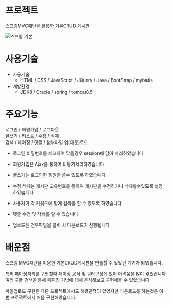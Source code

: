# 프로젝트

스프링MVC패턴을 활용한 기본CRUD 게시판


![스프링 기본](https://user-images.githubusercontent.com/44168355/93878240-b40ac780-fd14-11ea-83a7-1646b1706af7.png)





# 사용기술

* 사용기술
  * HTML / CSS / JavaScript / JQuery / Java / BootStrap / mybatis
* 개발환경
  * JDK8 / Oracle / spring / tomcat8.5 

# 주요기능

 로그인 / 회원가입 / 로그아웃</br>
 글쓰기 / 리스트 / 수정 / 삭제</br>
 검색 / 페이징 / 댓글 / 첨부파일 업(다운)로드</br>

 * 로그인 비밀번호를 체크하여 맞을경우 session에 담아 처리하였습니다 
 * 회원가입은 Ajax를 통하여 비동기처리하였습니다

 * 글쓰기는 로그인한 회원만 쓸수 있도록 하였습니다
 * 수정 삭제는 게시판 고유번호를 통하여 게시판을 수정하거나 삭제할수있도록 설정하였습니다

 * 사용자가 각 키워드에 맞게 검색을 할 수 있도록 하였습니다
 * 댓글 수정 및 삭제를 할 수 있습니다
 * 업로드된 첨부파일을 클릭 시 다운로드가 진행됩니다
  

# 배운점

스프링 MVC패턴을 이용한 기본CRUD게시판을 연습할 수 있었던 계기가 되었습니다.

특히 페이징처리를 구현할때 페이징 공식 및 쿼리구성에 있어 어려움을 많이 겪었습니다</br> 여러 구글 검색을 통해 페이징 기법에 대해 분석해보고 구현해볼 수 있었습니다

파일업로드 구현은 다른 프로젝트에서도 해봤던적이 있었지만 다운로드를 하는것은 이번 프로젝트에서 처음 구현해봤습니다.





